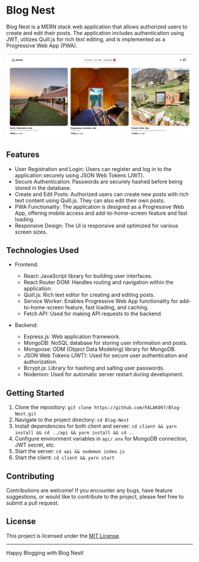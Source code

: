 # Blog Nest

Blog Nest is a MERN stack web application that allows authorized users to create and edit their posts. The application includes authentication using JWT, utilizes Quill.js for rich text editing, and is implemented as a Progressive Web App (PWA).

![Airbnb Screenshot](https://github.com/FALAK097/Airbnb-clone/raw/main/screenshots/landing_page.png)

## Features

- User Registration and Login: Users can register and log in to the application securely using JSON Web Tokens (JWT).
- Secure Authentication: Passwords are securely hashed before being stored in the database.
- Create and Edit Posts: Authorized users can create new posts with rich text content using Quill.js. They can also edit their own posts.
- PWA Functionality: The application is designed as a Progressive Web App, offering mobile access and add-to-home-screen feature and fast loading.
- Responsive Design: The UI is responsive and optimized for various screen sizes.

## Technologies Used

- Frontend:

  - React: JavaScript library for building user interfaces.
  - React Router DOM: Handles routing and navigation within the application.
  - Quill.js: Rich text editor for creating and editing posts.
  - Service Worker: Enables Progressive Web App functionality for add-to-home-screen feature, fast loading, and caching.
  - Fetch API: Used for making API requests to the backend.

- Backend:
  - Express.js: Web application framework.
  - MongoDB: NoSQL database for storing user information and posts.
  - Mongoose: ODM (Object Data Modeling) library for MongoDB.
  - JSON Web Tokens (JWT): Used for secure user authentication and authorization.
  - Bcrypt.js: Library for hashing and salting user passwords.
  - Nodemon: Used for automatic server restart during development.

## Getting Started

1. Clone the repository: `git clone https://github.com/FALAK097/Blog-Nest.git`
2. Navigate to the project directory: `cd Blog-Nest`
3. Install dependencies for both client and server: `cd client && yarn install && cd ../api && yarn install && cd ..`
4. Configure environment variables in `api/.env` for MongoDB connection, JWT secret, etc.
5. Start the server: `cd api && nodemon index.js`
6. Start the client: `cd client && yarn start`

## Contributing

Contributions are welcome! If you encounter any bugs, have feature suggestions, or would like to contribute to the project, please feel free to submit a pull request.

## License

This project is licensed under the [MIT License](LICENSE).

---

Happy Blogging with Blog Nest!
